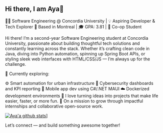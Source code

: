 ## Hi there, I am Aya👋

👩‍💻 Software Engineering @ Concordia University | 💡 Aspiring Developer & Tech Explorer
📍 Based in Montreal | 🎓 GPA: 3.81 | 🤝 Co-op Student

Hi there! I’m a second-year Software Engineering student at Concordia University, passionate about building thoughtful tech solutions and constantly learning across the stack. Whether it’s crafting clean code in Java, diving into Python automation, spinning up Spring Boot APIs, or styling sleek web interfaces with HTML/CSS/JS — I’m always up for the challenge.

🔧 Currently exploring:

⚙️ Smart automation for urban infrastructure
🔐 Cybersecurity dashboards and KPI reporting
📱 Mobile app dev using C#/.NET MAUI
☁️ Dockerized development environments
🧠 I love turning ideas into projects that make life easier, faster, or more fun.
🎯 On a mission to grow through impactful internships and collaborative open-source work.

[![Aya'a github stats](https://github-readme-stats.vercel.app/api?username=Aayaman&count_private=true&show_icons=true&theme=radical&hide_rank=false)](https://github.com/anuraghazra/github-readme-stats)]

Let’s connect — and build something awesome together!
